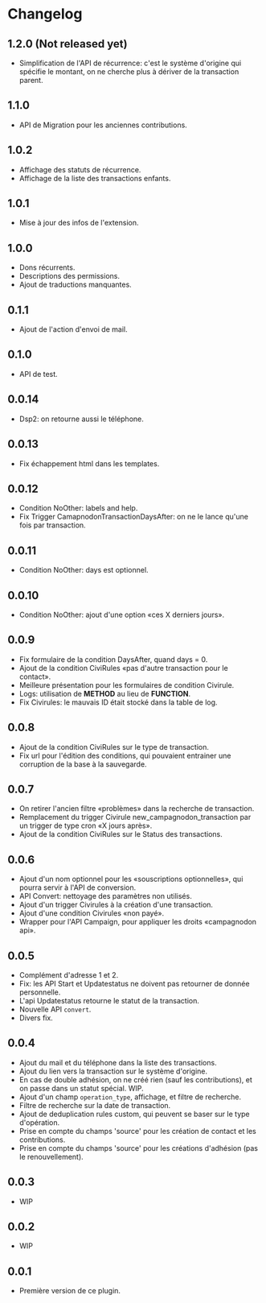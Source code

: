 
# Changelog

## 1.2.0 (Not released yet)

* Simplification de l'API de récurrence: c'est le système d'origine qui spécifie le montant, on ne cherche plus à dériver de la transaction parent.

## 1.1.0

* API de Migration pour les anciennes contributions.

## 1.0.2

* Affichage des statuts de récurrence.
* Affichage de la liste des transactions enfants.

## 1.0.1

* Mise à jour des infos de l'extension.

## 1.0.0

* Dons récurrents.
* Descriptions des permissions.
* Ajout de traductions manquantes.

## 0.1.1

* Ajout de l'action d'envoi de mail.

## 0.1.0

* API de test.

## 0.0.14

* Dsp2: on retourne aussi le téléphone.

## 0.0.13

* Fix échappement html dans les templates.

## 0.0.12

* Condition NoOther: labels and help.
* Fix Trigger CamapnodonTransactionDaysAfter: on ne le lance qu'une fois par transaction.

## 0.0.11

* Condition NoOther: days est optionnel.

## 0.0.10

* Condition NoOther: ajout d'une option «ces X derniers jours».

## 0.0.9

* Fix formulaire de la condition DaysAfter, quand days = 0.
* Ajout de la condition CiviRules «pas d'autre transaction pour le contact».
* Meilleure présentation pour les formulaires de condition Civirule.
* Logs: utilisation de __METHOD__ au lieu de __FUNCTION__.
* Fix Civirules: le mauvais ID était stocké dans la table de log.

## 0.0.8

* Ajout de la condition CiviRules sur le type de transaction.
* Fix url pour l'édition des conditions, qui pouvaient entrainer une corruption de la base à la sauvegarde.

## 0.0.7

* On retirer l'ancien filtre «problèmes» dans la recherche de transaction.
* Remplacement du trigger Civirule new_campagnodon_transaction par un trigger de type cron «X jours après».
* Ajout de la condition CiviRules sur le Status des transactions.

## 0.0.6

* Ajout d'un nom optionnel pour les «souscriptions optionnelles», qui pourra servir à l'API de conversion.
* API Convert: nettoyage des paramètres non utilisés.
* Ajout d'un trigger Civirules à la création d'une transaction.
* Ajout d'une condition Civirules «non payé».
* Wrapper pour l'API Campaign, pour appliquer les droits «campagnodon api».

## 0.0.5

* Complément d'adresse 1 et 2.
* Fix: les API Start et Updatestatus ne doivent pas retourner de donnée personnelle.
* L'api Updatestatus retourne le statut de la transaction.
* Nouvelle API `convert`.
* Divers fix.

## 0.0.4

* Ajout du mail et du téléphone dans la liste des transactions.
* Ajout du lien vers la transaction sur le système d'origine.
* En cas de double adhésion, on ne créé rien (sauf les contributions), et on passe dans un statut spécial. WIP.
* Ajout d'un champ `operation_type`, affichage, et filtre de recherche.
* Filtre de recherche sur la date de transaction.
* Ajout de deduplication rules custom, qui peuvent se baser sur le type d'opération.
* Prise en compte du champs 'source' pour les création de contact et les contributions.
* Prise en compte du champs 'source' pour les créations d'adhésion (pas le renouvellement).

## 0.0.3

* WIP

## 0.0.2

* WIP

## 0.0.1

* Première version de ce plugin.
